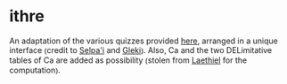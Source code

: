 # ithre
An adaptation of the various quizzes provided [here](http://selpahi.de/ithkuil/learning/collection.html), arranged in a unique interface ⦅credit to [Selpa'i](https://github.com/solpahi) and [Gleki](https://github.com/lagleki)⦆. Also, Ca and the two DELimitative tables of Ca are added as possibility ⦅stolen from [Laethiel](https://laethiel.fr/ithkuil/composer.php) for the computation⦆.
